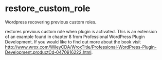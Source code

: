 restore_custom_role
===================
Wordpress recovering previous custom roles.

restores previous custom role when plugin is activated. This is an extension of an example found in chapter 8 from Professional WordPress Plugin Development. If you would like to find out more about the book visit http://www.wrox.com/WileyCDA/WroxTitle/Professional-WordPress-Plugin-Development.productCd-0470916222.html.
